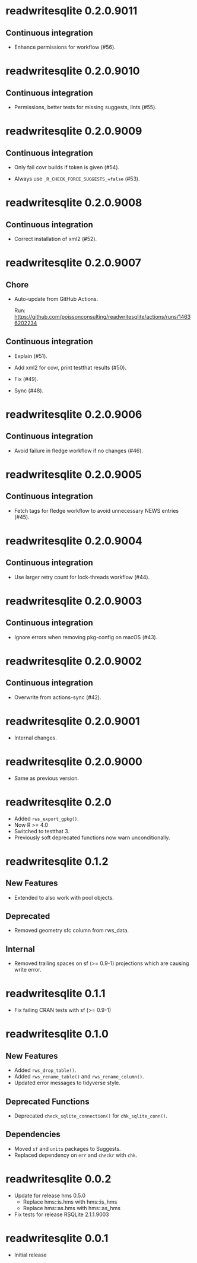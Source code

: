 <!-- NEWS.md is maintained by https://fledge.cynkra.com, contributors should not edit this file -->

# readwritesqlite 0.2.0.9011

## Continuous integration

- Enhance permissions for workflow (#56).


# readwritesqlite 0.2.0.9010

## Continuous integration

- Permissions, better tests for missing suggests, lints (#55).


# readwritesqlite 0.2.0.9009

## Continuous integration

- Only fail covr builds if token is given (#54).

- Always use `_R_CHECK_FORCE_SUGGESTS_=false` (#53).


# readwritesqlite 0.2.0.9008

## Continuous integration

- Correct installation of xml2 (#52).


# readwritesqlite 0.2.0.9007

## Chore

- Auto-update from GitHub Actions.

  Run: https://github.com/poissonconsulting/readwritesqlite/actions/runs/14636202234

## Continuous integration

- Explain (#51).

- Add xml2 for covr, print testthat results (#50).

- Fix (#49).

- Sync (#48).


# readwritesqlite 0.2.0.9006

## Continuous integration

- Avoid failure in fledge workflow if no changes (#46).


# readwritesqlite 0.2.0.9005

## Continuous integration

- Fetch tags for fledge workflow to avoid unnecessary NEWS entries (#45).


# readwritesqlite 0.2.0.9004

## Continuous integration

- Use larger retry count for lock-threads workflow (#44).


# readwritesqlite 0.2.0.9003

## Continuous integration

- Ignore errors when removing pkg-config on macOS (#43).


# readwritesqlite 0.2.0.9002

## Continuous integration

- Overwrite from actions-sync (#42).


# readwritesqlite 0.2.0.9001

- Internal changes.

# readwritesqlite 0.2.0.9000

- Same as previous version.

# readwritesqlite 0.2.0

- Added `rws_export_gpkg()`.
- Now R >= 4.0
- Switched to testthat 3.
- Previously soft deprecated functions now warn unconditionally.

# readwritesqlite 0.1.2

## New Features

- Extended to also work with pool objects.

## Deprecated

- Removed geometry sfc column from rws_data.

## Internal

- Removed trailing spaces on sf (>= 0.9-1) projections which are causing write error.

# readwritesqlite 0.1.1

- Fix failing CRAN tests with sf (>= 0.9-1)

# readwritesqlite 0.1.0

## New Features

- Added `rws_drop_table()`.
- Added `rws_rename_table()` and `rws_rename_column()`.
- Updated error messages to tidyverse style.

## Deprecated Functions

- Deprecated `check_sqlite_connection()` for `chk_sqlite_conn()`.

## Dependencies

- Moved `sf` and `units` packages to Suggests.
- Replaced dependency on `err` and `checkr` with `chk`.

# readwritesqlite 0.0.2

- Update for release hms 0.5.0 
    - Replace hms::is.hms with hms::is_hms
    - Replace hms::as.hms with hms::as_hms
- Fix tests for release RSQLite 2.1.1.9003

# readwritesqlite 0.0.1

- Initial release
